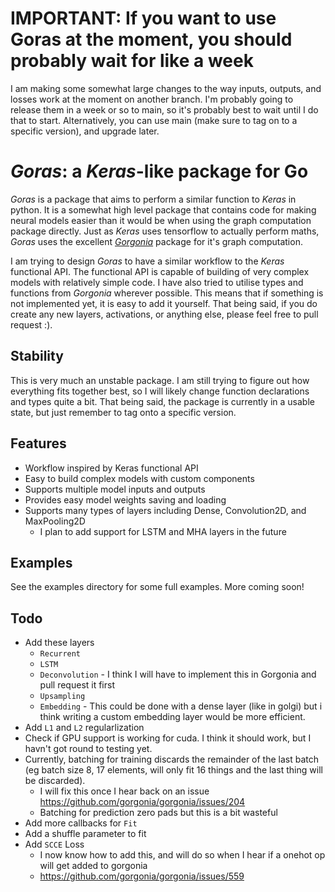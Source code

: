 # IMPORTANT: If you want to use Goras at the moment, you should probably wait for like a week
I am making some somewhat large changes to the way inputs, outputs, and losses work at the moment on another branch. I'm probably going to release them in a week or so to main, so it's probably best to wait until I do that to start. Alternatively, you can use main (make sure to tag on to a specific version), and upgrade later.
# _Goras_: a _Keras_-like package for Go
_Goras_ is a package that aims to perform a similar function to _Keras_ in python. It is a somewhat high level package that contains code for making neural models easier than it would be when using the graph computation package directly. Just as _Keras_ uses tensorflow to actually perform maths, _Goras_ uses the excellent [_Gorgonia_](https://gorgonia.org) package for it's graph computation.

I am trying to design _Goras_ to have a similar workflow to the _Keras_ functional API. The functional API is capable of building of very complex models with relatively simple code. I have also tried to utilise types and functions from _Gorgonia_ wherever possible. This means that if something is not implemented yet, it is easy to add it yourself. That being said, if you do create any new layers, activations, or anything else, please feel free to pull request :).

## Stability
This is very much an unstable package. I am still trying to figure out how everything fits together best, so I will likely change function declarations and types quite a bit. That being said, the package is currently in a usable state, but just remember to tag onto a specific version.

## Features
- Workflow inspired by Keras functional API
- Easy to build complex models with custom components
- Supports multiple model inputs and outputs
- Provides easy model weights saving and loading
- Supports many types of layers including Dense, Convolution2D, and MaxPooling2D
  - I plan to add support for LSTM and MHA layers in the future
## Examples
See the examples directory for some full examples. More coming soon!
## Todo
- Add these layers
  - `Recurrent`
  - `LSTM`
  - `Deconvolution` - I think I will have to implement this in Gorgonia and pull request it first
  - `Upsampling`
  - `Embedding` - This could be done with a dense layer (like in golgi) but i think writing a custom embedding layer would be more efficient.
- Add `L1` and `L2` regularlization
- Check if GPU support is working for cuda. I think it should work, but I havn't got round to testing yet.
- Currently, batching for training discards the remainder of the last batch (eg batch size 8, 17 elements, will only fit 16 things and the last thing will be discarded).
  - I will fix this once I hear back on an issue https://github.com/gorgonia/gorgonia/issues/204
  - Batching for prediction zero pads but this is a bit wasteful
- Add more callbacks for `Fit`
- Add a shuffle parameter to fit
- Add `SCCE` Loss
  - I now know how to add this, and will do so when I hear if a onehot op will get added to gorgonia
  - https://github.com/gorgonia/gorgonia/issues/559

